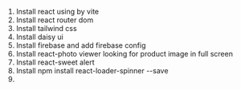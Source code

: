 1. Install react using by vite
2. Install react router dom
3. Install tailwind css
4. Install daisy ui
5. Install firebase and add firebase config
6. Install react-photo viewer looking for product image in full screen
7. Install react-sweet alert
8. Install npm install react-loader-spinner --save
9.